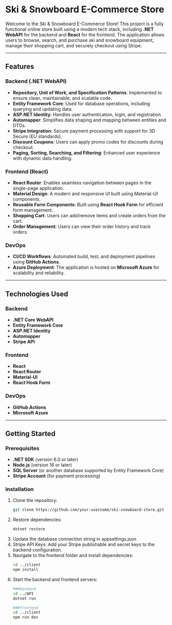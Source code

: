 # Ski & Snowboard E-Commerce Store

Welcome to the Ski & Snowboard E-Commerce Store! This project is a fully functional online store built using a modern tech stack, including **.NET WebAPI** for the backend and **React** for the frontend. The application allows users to browse, search, and purchase ski and snowboard equipment, manage their shopping cart, and securely checkout using Stripe.

---

## Features

### Backend (.NET WebAPI)
- **Repository, Unit of Work, and Specification Patterns**: Implemented to ensure clean, maintainable, and scalable code.
- **Entity Framework Core**: Used for database operations, including querying and updating data.
- **ASP.NET Identity**: Handles user authentication, login, and registration.
- **Automapper**: Simplifies data shaping and mapping between entities and DTOs.
- **Stripe Integration**: Secure payment processing with support for 3D Secure (EU standards).
- **Discount Coupons**: Users can apply promo codes for discounts during checkout.
- **Paging, Sorting, Searching, and Filtering**: Enhanced user experience with dynamic data handling.

### Frontend (React)
- **React Router**: Enables seamless navigation between pages in the single-page application.
- **Material Design**: A modern and responsive UI built using Material-UI components.
- **Reusable Form Components**: Built using **React Hook Form** for efficient form management.
- **Shopping Cart**: Users can add/remove items and create orders from the cart.
- **Order Management**: Users can view their order history and track orders.

### DevOps
- **CI/CD Workflows**: Automated build, test, and deployment pipelines using **GitHub Actions**.
- **Azure Deployment**: The application is hosted on **Microsoft Azure** for scalability and reliability.

---

## Technologies Used

### Backend
- **.NET Core WebAPI**
- **Entity Framework Core**
- **ASP.NET Identity**
- **Automapper**
- **Stripe API**

### Frontend
- **React**
- **React Router**
- **Material-UI**
- **React Hook Form**

### DevOps
- **GitHub Actions**
- **Microsoft Azure**

---

## Getting Started

### Prerequisites
- **.NET SDK** (version 6.0 or later)
- **Node.js** (version 16 or later)
- **SQL Server** (or another database supported by Entity Framework Core)
- **Stripe Account** (for payment processing)

### Installation
1. Clone the repository:
   ```bash
   git clone https://github.com/your-username/ski-snowboard-store.git
2. Restore dependencies:
   ```bash
   dotnet restore
3. Update the database connection string in appsettings.json
4. Stripe API Keys: Add your Stripe publishable and secret keys to the backend configuration.
5. Navigate to the frontend folder and install dependencies:
   ```bash
   cd ../client
   npm install
6. Start the backend and frontend servers:
   ```bash
   ###backend
   cd ../API
   dotnet run
   
   ###frontend
   cd ../client
   npm run dev
